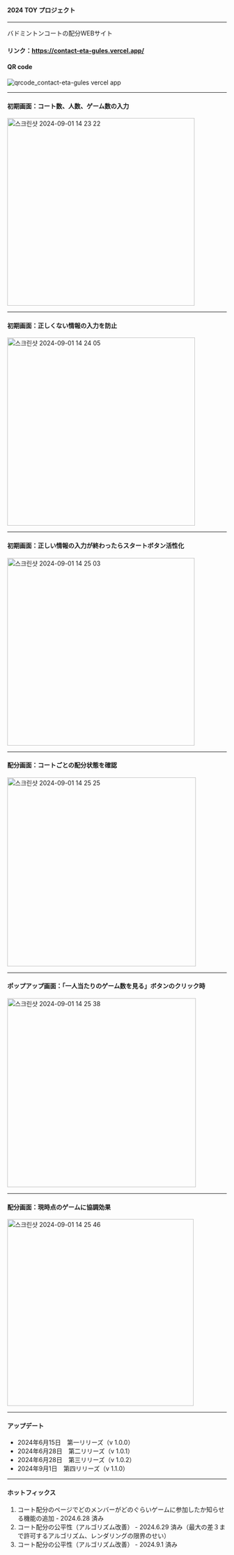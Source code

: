 #### 2024 TOY プロジェクト

---

バドミントンコートの配分WEBサイト

#### リンク：https://contact-eta-gules.vercel.app/
#### QR code

![qrcode_contact-eta-gules vercel app](https://github.com/user-attachments/assets/f6bf6818-3361-4a1c-aba9-a12221e81ff7)


---

#### 初期画面：コート数、人数、ゲーム数の入力

<img width="430" alt="스크린샷 2024-09-01 14 23 22" src="https://github.com/user-attachments/assets/f9d5b985-5501-450c-b549-0ab7cb98ebfa">

---

#### 初期画面：正しくない情報の入力を防止

<img width="431" alt="스크린샷 2024-09-01 14 24 05" src="https://github.com/user-attachments/assets/27277885-f285-4be8-aabc-974dd87ee0e9">

---

#### 初期画面：正しい情報の入力が終わったらスタートボタン活性化

<img width="430" alt="스크린샷 2024-09-01 14 25 03" src="https://github.com/user-attachments/assets/bb466063-6fd2-460b-b9d8-01a7e5a41f7f">

---

#### 配分画面：コートごとの配分状態を確認

<img width="433" alt="스크린샷 2024-09-01 14 25 25" src="https://github.com/user-attachments/assets/10296c82-d049-4419-b9db-e11de5ae0362">

---

#### ポップアップ画面：「一人当たりのゲーム数を見る」ボタンのクリック時

<img width="433" alt="스크린샷 2024-09-01 14 25 38" src="https://github.com/user-attachments/assets/764d90f9-07e4-4ec8-b2cd-d0fb2200a658">

---

#### 配分画面：現時点のゲームに協調効果

<img width="428" alt="스크린샷 2024-09-01 14 25 46" src="https://github.com/user-attachments/assets/d1c876a9-91b8-430e-a244-ac7927362195">

---

#### アップデート
+ 2024年6月15日　第一リリーズ（v 1.0.0）
+ 2024年6月28日　第二リリーズ（v 1.0.1）
+ 2024年6月28日　第三リリーズ（v 1.0.2）
+ 2024年9月1日　第四リリーズ（v 1.1.0）

---

#### ホットフィックス
1. コート配分のページでどのメンバーがどのぐらいゲームに参加したか知らせる機能の追加 - 2024.6.28 済み
2. コート配分の公平性（アルゴリズム改善） - 2024.6.29 済み（最大の差３まで許可するアルゴリズム、レンダリングの限界のせい）
3. コート配分の公平性（アルゴリズム改善） - 2024.9.1 済み

